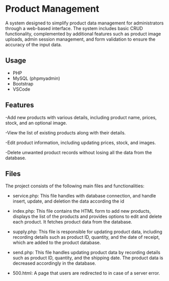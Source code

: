 
# Product Management

A system designed to simplify product data management for administrators through a web-based interface. The system includes basic CRUD functionality, complemented by additional features such as product image uploads, admin session management, and form validation to ensure the accuracy of the input data.


## Usage

- PHP
- MySQL (phpmyadmin)
- Bootstrap
- VSCode


## Features

-Add new products with various details, including product name, prices, stock, and an optional image.

-View the list of existing products along with their details.

-Edit product information, including updating prices, stock, and images.

-Delete unwanted product records without losing all the data from the database.


## Files

The project consists of the following main files and functionalities:

- service.php: This file handles with database connection, and handle insert, update, and deletion the data according the id

- index.php: This file contains the HTML form to add new products, displays the list of the products and provides options to edit and delete each product. It fetches product data from the database.

- supply.php: This file is responsible for updating product data, including recording details such as product ID, quantity, and the date of receipt, which are added to the product database.

- send.php: This file handles updating product data by recording details such as product ID, quantity, and the shipping date. The product data is decreased accordingly in the database.

- 500.html: A page that users are redirected to in case of a server error.

